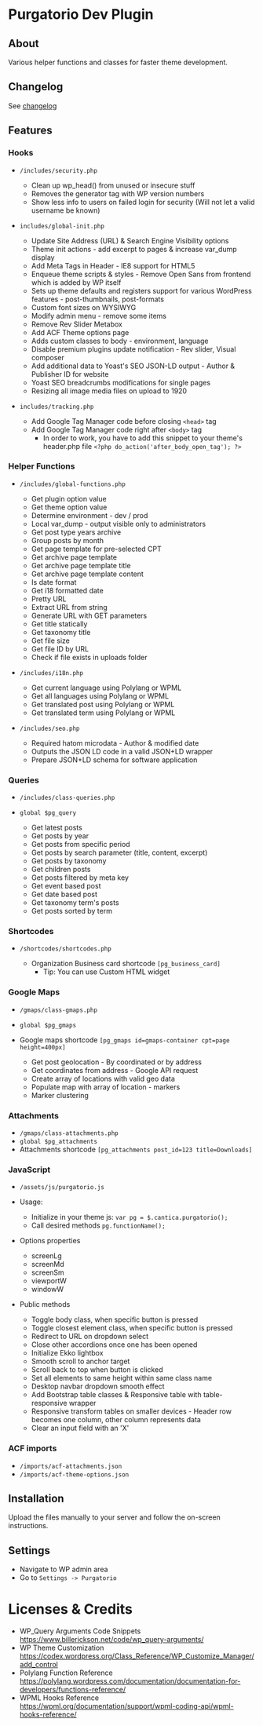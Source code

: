 # Purgatorio Dev Plugin

## About

Various helper functions and classes for faster theme development.

## Changelog
See [changelog](CHANGELOG.md)

## Features

### Hooks
- `/includes/security.php`

  - Clean up wp_head() from unused or insecure stuff
  - Removes the generator tag with WP version numbers
  - Show less info to users on failed login for security (Will not let a valid username be known)

- `includes/global-init.php`

  - Update Site Address (URL) & Search Engine Visibility options
  - Theme init actions - add excerpt to pages & increase var_dump display
  - Add Meta Tags in Header - IE8 support for HTML5
  - Enqueue theme scripts & styles - Remove Open Sans from frontend which is added by WP itself
  - Sets up theme defaults and registers support for various WordPress features - post-thumbnails, post-formats
  - Custom font sizes on WYSIWYG
  - Modify admin menu - remove some items
  - Remove Rev Slider Metabox
  - Add ACF Theme options page
  - Adds custom classes to body - environment, language
  - Disable premium plugins update notification - Rev slider, Visual composer
  - Add additional data to Yoast's SEO JSON-LD output - Author & Publisher ID for website
  - Yoast SEO breadcrumbs modifications for single pages
  - Resizing all image media files on upload to 1920

- `includes/tracking.php`

  - Add Google Tag Manager code before closing `<head>` tag
  - Add Google Tag Manager code right after `<body>` tag
    - In order to work, you have to add this snippet to your theme's header.php file
    `<?php do_action('after_body_open_tag'); ?>`

### Helper Functions
- `/includes/global-functions.php`

  - Get plugin option value
  - Get theme option value
  - Determine environment - dev / prod
  - Local var_dump - output visible only to administrators
  - Get post type years archive
  - Group posts by month
  - Get page template for pre-selected CPT
  - Get archive page template
  - Get archive page template title
  - Get archive page template content
  - Is date format
  - Get i18 formatted date
  - Pretty URL
  - Extract URL from string
  - Generate URL with GET parameters
  - Get title statically
  - Get taxonomy title
  - Get file size
  - Get file ID by URL
  - Check if file exists in uploads folder

- `/includes/i18n.php`

  - Get current language using Polylang or WPML
  - Get all languages using Polylang or WPML
  - Get translated post using Polylang or WPML
  - Get translated term using Polylang or WPML

- `/includes/seo.php`

  - Required hatom microdata - Author & modified date
  - Outputs the JSON LD code in a valid JSON+LD wrapper
  - Prepare JSON+LD schema for software application

### Queries
- `/includes/class-queries.php`
- `global $pg_query`

  - Get latest posts
  - Get posts by year
  - Get posts from specific period
  - Get posts by search parameter (title, content, excerpt)
  - Get posts by taxonomy
  - Get children posts
  - Get posts filtered by meta key
  - Get event based post
  - Get date based post
  - Get taxonomy term's posts
  - Get posts sorted by term

### Shortcodes
- `/shortcodes/shortcodes.php`

  - Organization Business card shortcode `[pg_business_card]`
    - Tip: You can use Custom HTML widget

### Google Maps
- `/gmaps/class-gmaps.php`
- `global $pg_gmaps`
- Google maps shortcode `[pg_gmaps id=gmaps-container cpt=page height=400px]`

  - Get post geolocation - By coordinated or by address
  - Get coordinates from address - Google API request
  - Create array of locations with valid geo data
  - Populate map with array of location - markers
  - Marker clustering
  
### Attachments
- `/gmaps/class-attachments.php`
- `global $pg_attachments`
- Attachments shortcode `[pg_attachments post_id=123 title=Downloads]`

### JavaScript
- `/assets/js/purgatorio.js`
- Usage:
  - Initialize in your theme js: `var pg = $.cantica.purgatorio();`
  - Call desired methods `pg.functionName();`

- Options properties
  - screenLg
  - screenMd
  - screenSm
  - viewportW
  - windowW
  
- Public methods
  - Toggle body class, when specific button is pressed
  - Toggle closest element class, when specific button is pressed
  - Redirect to URL on dropdown select
  - Close other accordions once one has been opened
  - Initialize Ekko lightbox
  - Smooth scroll to anchor target
  - Scroll back to top when button is clicked
  - Set all elements to same height within same class name
  - Desktop navbar dropdown smooth effect
  - Add Bootstrap table classes & Responsive table with table-responsive wrapper
  - Responsive transform tables on smaller devices - Header row becomes one column, other column represents data
  - Clear an input field with an 'X'

### ACF imports
- `/imports/acf-attachments.json`
- `/imports/acf-theme-options.json`

## Installation
Upload the files manually to your server and follow the on-screen instructions.

## Settings
- Navigate to WP admin area
- Go to `Settings -> Purgatorio`

Licenses & Credits
=
- WP_Query Arguments Code Snippets https://www.billerickson.net/code/wp_query-arguments/
- WP Theme Customization https://codex.wordpress.org/Class_Reference/WP_Customize_Manager/add_control
- Polylang Function Reference https://polylang.wordpress.com/documentation/documentation-for-developers/functions-reference/
- WPML Hooks Reference https://wpml.org/documentation/support/wpml-coding-api/wpml-hooks-reference/
